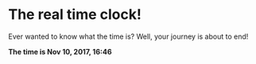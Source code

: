 # The real time clock!

Ever wanted to know what the time is? Well, your journey is about to end!

**The time is Nov 10, 2017, 16:46**